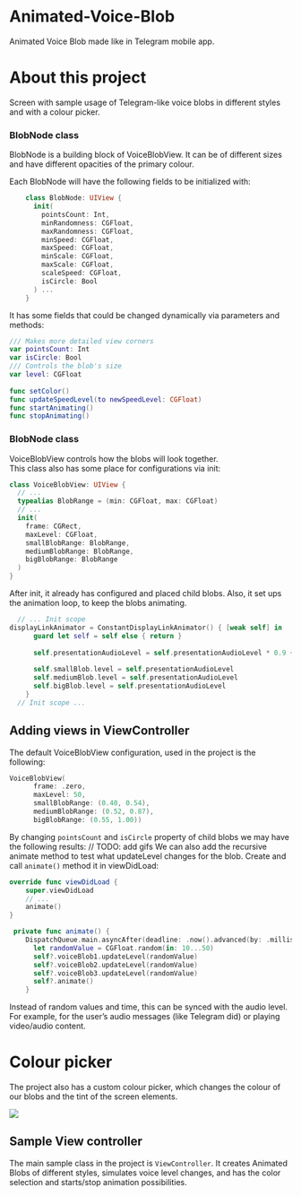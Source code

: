 # Animated-Voice-Blob
Animated Voice Blob made like in Telegram mobile app.

# About this project
Screen with sample usage of Telegram-like voice blobs in different styles and with a colour picker.

### BlobNode class
BlobNode is a building block of VoiceBlobView. It can be of different sizes and have different opacities of the primary colour.

Each BlobNode will have the following fields to be initialized with:

```swift
    class BlobNode: UIView {  
      init(  
        pointsCount: Int,  
        minRandomness: CGFloat,  
        maxRandomness: CGFloat,  
        minSpeed: CGFloat,  
        maxSpeed: CGFloat,  
        minScale: CGFloat,  
        maxScale: CGFloat,  
        scaleSpeed: CGFloat,  
        isCircle: Bool  
      ) ...  
    }
   ``` 
    
It has some fields that could be changed dynamically via parameters and methods:
```swift
/// Makes more detailed view corners  
var pointsCount: Int  
var isCircle: Bool  
/// Controls the blob's size 
var level: CGFloat  
  
func setColor()  
func updateSpeedLevel(to newSpeedLevel: CGFloat)  
func startAnimating()  
func stopAnimating()
```

### BlobNode class
VoiceBlobView controls how the blobs will look together.  
This class also has some place for configurations via init:
```swift
class VoiceBlobView: UIView {  
  // ...  
  typealias BlobRange = (min: CGFloat, max: CGFloat)  
  // ...
  init(  
    frame: CGRect,  
    maxLevel: CGFloat,  
    smallBlobRange: BlobRange,  
    mediumBlobRange: BlobRange,  
    bigBlobRange: BlobRange  
  ) 
}
```

After init, it already has configured and placed child blobs. Also, it set ups the animation loop, to keep the blobs animating.

```swift
  // ... Init scope
displayLinkAnimator = ConstantDisplayLinkAnimator() { [weak self] in  
      guard let self = self else { return }  
  
      self.presentationAudioLevel = self.presentationAudioLevel * 0.9 + self.audioLevel * 0.1  
  
      self.smallBlob.level = self.presentationAudioLevel  
      self.mediumBlob.level = self.presentationAudioLevel  
      self.bigBlob.level = self.presentationAudioLevel  
    }
  // Init scope ...
```

## Adding views in ViewController
The default VoiceBlobView configuration, used in the project is the following:

```swift
VoiceBlobView(  
      frame: .zero,  
      maxLevel: 50,  
      smallBlobRange: (0.40, 0.54),  
      mediumBlobRange: (0.52, 0.87),  
      bigBlobRange: (0.55, 1.00))
```

By changing `pointsCount` and `isCircle` property of child blobs we may have the following results:
// TODO: add gifs
We can also add the recursive animate method to test what updateLevel changes for the blob. Create and call `animate()` method  it in viewDidLoad:

```swift
override func viewDidLoad {
	super.viewDidLoad
	// ...
	animate()
}

 private func animate() {  
    DispatchQueue.main.asyncAfter(deadline: .now().advanced(by: .milliseconds(500))) { [weak self] in  
      let randomValue = CGFloat.random(in: 10...50)  
      self?.voiceBlob1.updateLevel(randomValue)  
      self?.voiceBlob2.updateLevel(randomValue)  
      self?.voiceBlob3.updateLevel(randomValue)  
      self?.animate()  
    }
```

Instead of random values and time, this can be synced with the audio level. For example, for the user’s audio messages (like Telegram did) or playing video/audio content. 

# Colour picker 
The project also has a custom colour picker, which changes the colour of our blobs and the tint of the screen elements.

![](https://cdn-images-1.medium.com/max/1200/1*8y3G5MS9VKEH_DoptO0vsA.png)
## Sample View controller
The main sample class in the project is `ViewController`. It creates Animated Blobs of different styles, simulates voice level changes, and has the color selection and starts/stop animation possibilities.
